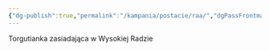 ```yaml
---
{"dg-publish":true,"permalink":"/kampania/postacie/raa/","dgPassFrontmatter":true}
---
```


Torgutianka zasiadająca w Wysokiej Radzie